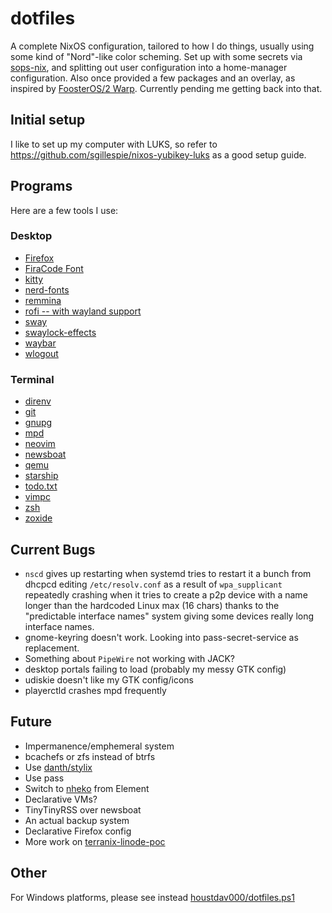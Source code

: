 # dotfiles

A complete NixOS configuration, tailored to how I do things, usually using some kind of "Nord"-like color scheming. Set up with some secrets via [sops-nix](https://github.com/Mic92/sops-nix), and splitting out user configuration into a home-manager configuration. Also once provided a few packages and an overlay, as inspired by [FoosterOS/2 Warp](https://github.com/lilyinstarlight/foosteros). Currently pending me getting back into that.

## Initial setup

I like to set up my computer with LUKS, so refer to <https://github.com/sgillespie/nixos-yubikey-luks> as a good setup guide.

## Programs

Here are a few tools I use:

### Desktop

- [Firefox](https://firefox.com/)
- [FiraCode Font](https://github.com/tonsky/FiraCode)
- [kitty](https://github.com/kovidgoyal/kitty)
- [nerd-fonts](https://github.com/ryanoasis/nerd-fonts)
- [remmina](https://gitlab.com/Remmina/Remmina)
- [rofi -- with wayland support](https://github.com/lbonn/rofi)
- [sway](https://github.com/swaywm/sway)
- [swaylock-effects](https://github.com/mortie/swaylock-effects)
- [waybar](https://github.com/Alexays/Waybar)
- [wlogout](https://github.com/ArtsyMacaw/wlogout)

### Terminal

- [direnv](https://github.com/direnv/direnv)
- [git](https://github.com/git/git)
- [gnupg](https://gnupg.org/)
- [mpd](https://musicpd.org/)
- [neovim](https://github.com/neovim/neovim)
- [newsboat](https://newsboat.org/)
- [qemu](https://www.qemu.org)
- [starship](https://github.com/starship/starship)
- [todo.txt](https://github.com/todotxt/todo.txt-cli)
- [vimpc](https://github.com/boysetsfrog/vimpc)
- [zsh](https://www.zsh.org/)
- [zoxide](https://github.com/ajeetdsouza/zoxide)

## Current Bugs

- `nscd` gives up restarting when systemd tries to restart it a bunch from dhcpcd editing `/etc/resolv.conf` as a result of `wpa_supplicant` repeatedly crashing when it tries to create a p2p device with a name longer than the hardcoded Linux max (16 chars) thanks to the "predictable interface names" system giving some devices really long interface names.
- gnome-keyring doesn't work. Looking into pass-secret-service as replacement.
- Something about `PipeWire` not working with JACK?
- desktop portals failing to load (probably my messy GTK config)
- udiskie doesn't like my GTK config/icons
- playerctld crashes mpd frequently

## Future

- Impermanence/emphemeral system
- bcachefs or zfs instead of btrfs
- Use [danth/stylix](https://github.com/danth/stylix)
- Use pass
- Switch to [nheko](https://github.com/nheko-reborn/nheko) from Element
- Declarative VMs?
- TinyTinyRSS over newsboat
- An actual backup system
- Declarative Firefox config
- More work on [terranix-linode-poc](https://github.com/houstdav000/terranix-linode-poc)

## Other

For Windows platforms, please see instead [houstdav000/dotfiles.ps1](https://github.com/houstdav000/dotfiles.ps1)

